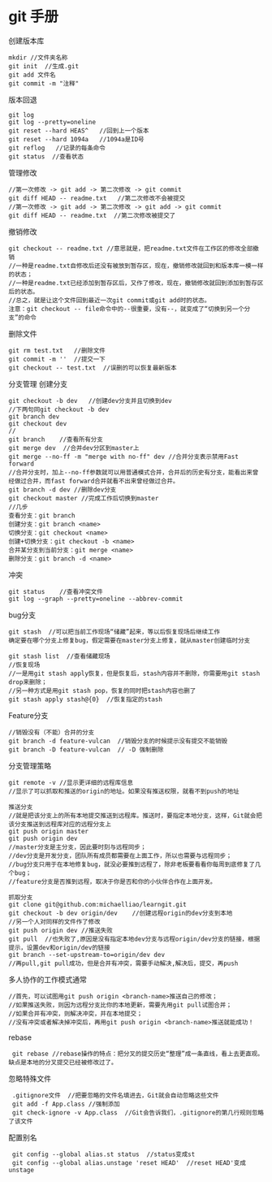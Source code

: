 # git 手册


创建版本库

	mkdir //文件夹名称
	git init  //生成.git
	git add 文件名
	git commit -m "注释"


版本回退

	git log
	git log --pretty=oneline 
	git reset --hard HEAS^   //回到上一个版本
	git reset --hard 1094a   //1094a是ID号
	git reflog   //记录的每条命令
	git status  //查看状态

管理修改

	//第一次修改 -> git add -> 第二次修改 -> git commit
	git diff HEAD -- readme.txt   //第二次修改不会被提交
	//第一次修改 -> git add -> 第二次修改 -> git add -> git commit
	git diff HEAD -- readme.txt  //第二次修改被提交了
撤销修改

	git checkout -- readme.txt //意思就是，把readme.txt文件在工作区的修改全部撤销
	//一种是readme.txt自修改后还没有被放到暂存区，现在，撤销修改就回到和版本库一模一样的状态；
	//一种是readme.txt已经添加到暂存区后，又作了修改，现在，撤销修改就回到添加到暂存区后的状态。
	//总之，就是让这个文件回到最近一次git commit或git add时的状态。
	注意：git checkout -- file命令中的--很重要，没有--，就变成了“切换到另一个分支”的命令

删除文件

	git rm test.txt   //删除文件
	git commit -m ''  //提交一下
	git checkout -- test.txt  //误删的可以恢复最新版本

分支管理
创建分支

	git checkout -b dev   //创建dev分支并且切换到dev
	//下两句同git checkout -b dev
	git branch dev
	git checkout dev
	//
	git branch    //查看所有分支
	git merge dev  //合并dev分区到master上
	git merge --no-ff -m "merge with no-ff" dev //合并分支表示禁用Fast forward
	//合并分支时，加上--no-ff参数就可以用普通模式合并，合并后的历史有分支，能看出来曾经做过合并，而fast forward合并就看不出来曾经做过合并。
	git branch -d dev //删除dev分支
	git checkout master //完成工作后切换到master
	//几步
	查看分支：git branch
	创建分支：git branch <name>
	切换分支：git checkout <name>
	创建+切换分支：git checkout -b <name>
	合并某分支到当前分支：git merge <name>
	删除分支：git branch -d <name>

冲突

	git status    //查看冲突文件
	git log --graph --pretty=oneline --abbrev-commit
bug分支

	git stash  //可以把当前工作现场“储藏”起来，等以后恢复现场后继续工作
	确定要在哪个分支上修复bug，假定需要在master分支上修复，就从master创建临时分支

	git stash list  //查看储藏现场
	//恢复现场
	//一是用git stash apply恢复，但是恢复后，stash内容并不删除，你需要用git stash drop来删除；
	//另一种方式是用git stash pop，恢复的同时把stash内容也删了
	git stash apply stash@{0}  //恢复指定的stash

Feature分支

	//销毁没有（不能）合并的分支
	git branch -d feature-vulcan  //销毁分支的时候提示没有提交不能销毁
	git branch -D feature-vulcan  // -D 强制删除

分支管理策略

	git remote -v //显示更详细的远程库信息
	//显示了可以抓取和推送的origin的地址。如果没有推送权限，就看不到push的地址

	推送分支
	//就是把该分支上的所有本地提交推送到远程库。推送时，要指定本地分支，这样，Git就会把该分支推送到远程库对应的远程分支上
	git push origin master
	git push origin dev
	//master分支是主分支，因此要时刻与远程同步；
	//dev分支是开发分支，团队所有成员都需要在上面工作，所以也需要与远程同步；
	//bug分支只用于在本地修复bug，就没必要推到远程了，除非老板要看看你每周到底修复了几个bug；
	//feature分支是否推到远程，取决于你是否和你的小伙伴合作在上面开发。

	抓取分支
	git clone git@github.com:michaelliao/learngit.git
	git checkout -b dev origin/dev    //创建远程origin的dev分支到本地
	//另一个人对同样的文件作了修改
	git push origin dev //推送失败
	git pull  //也失败了,原因是没有指定本地dev分支与远程origin/dev分支的链接，根据提示，设置dev和origin/dev的链接
	git branch --set-upstream-to=origin/dev dev
	//再pull,git pull成功，但是合并有冲突，需要手动解决,解决后，提交，再push

多人协作的工作模式通常

	//首先，可以试图用git push origin <branch-name>推送自己的修改；
	//如果推送失败，则因为远程分支比你的本地更新，需要先用git pull试图合并；
	//如果合并有冲突，则解决冲突，并在本地提交；
	//没有冲突或者解决掉冲突后，再用git push origin <branch-name>推送就能成功！

rebase

	 git rebase //rebase操作的特点：把分叉的提交历史“整理”成一条直线，看上去更直观。缺点是本地的分叉提交已经被修改过了。
 忽略特殊文件
 
	 .gitignore文件  //把要忽略的文件名填进去，Git就会自动忽略这些文件
	 git add -f App.class //强制添加
	 git check-ignore -v App.class  //Git会告诉我们，.gitignore的第几行规则忽略了该文件

配置别名

	 git config --global alias.st status  //status变成st
	 git config --global alias.unstage 'reset HEAD'  //reset HEAD'变成unstage




